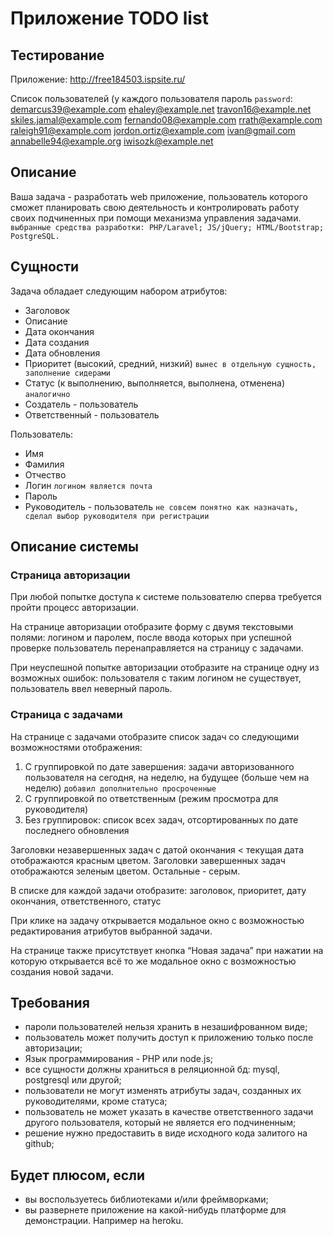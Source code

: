 # Приложение TODO list

## Тестирование

Приложение: http://free184503.ispsite.ru/

Список пользователей (у каждого пользователя пароль `password`:
demarcus39@example.com
ehaley@example.net
travon16@example.net
skiles.jamal@example.com
fernando08@example.com
rrath@example.com
raleigh91@example.com
jordon.ortiz@example.com
ivan@gmail.com
annabelle94@example.org
iwisozk@example.net

## Описание

Ваша задача - разработать web приложение, пользователь которого сможет планировать свою деятельность и контролировать работу своих подчиненных при помощи механизма управления задачами. `выбранные средства разработки: PHP/Laravel; JS/jQuery; HTML/Bootstrap; PostgreSQL.`

## Сущности

Задача обладает следующим набором атрибутов:
- Заголовок
- Описание
- Дата окончания
- Дата создания
- Дата обновления
- Приоритет (высокий, средний, низкий) `вынес в отдельную сущность, заполнение сидерами`
- Статус (к выполнению, выполняется, выполнена, отменена) `аналогично`
- Создатель - пользователь
- Ответственный - пользователь

Пользователь:
- Имя
- Фамилия
- Отчество
- Логин `логином является почта`
- Пароль
- Руководитель - пользователь `не совсем понятно как назначать, сделал выбор руководителя при регистрации`

## Описание системы

### Страница авторизации

При любой попытке доступа к системе пользователю сперва требуется пройти процесс авторизации.

На странице авторизации отобразите форму с двумя текстовыми полями: логином и паролем, после ввода которых при успешной проверке пользователь перенаправляется на страницу с задачами.

При неуспешной попытке авторизации отобразите на странице одну из возможных ошибок: пользователя с таким логином не существует, пользователь ввел неверный пароль.

### Страница с задачами

На странице с задачами отобразите список задач со следующими возможностями отображения:

1. С группировкой по дате завершения: задачи авторизованного пользователя на сегодня, на неделю, на будущее (больше чем на неделю) `добавил дополнительно просроченные`
2. С группировкой по ответственным (режим просмотра для руководителя)
3. Без группировок: список всех задач, отсортированных по дате последнего обновления

Заголовки незавершенных задач с датой окончания < текущая дата отображаются красным цветом. Заголовки завершенных задач отображаются зеленым цветом. Остальные - серым.

В списке для каждой задачи отобразите: заголовок, приоритет, дату окончания, ответственного, статус

При клике на задачу открывается модальное окно с возможностью редактирования атрибутов выбранной задачи.

На странице также присутствует кнопка “Новая задача” при нажатии на которую открывается всё то же модальное окно с возможностью создания новой задачи.

## Требования

- пароли пользователей нельзя хранить в незашифрованном виде;
- пользователь может получить доступ к приложению только после авторизации;
- Язык программирования - PHP или node.js;
- все сущности должны храниться в реляционной бд: mysql, postgresql или другой;
- пользователи не могут изменять атрибуты задач, созданных их руководителями, кроме статуса;
- пользователь не может указать в качестве ответственного задачи другого пользователя, который не является его подчиненным;
- решение нужно предоставить в виде исходного кода залитого на github;

## Будет плюсом, если

- вы воспользуетесь библиотеками и/или фреймворками;
- вы развернете приложение на какой-нибудь платформе для демонстрации. Например на heroku.
